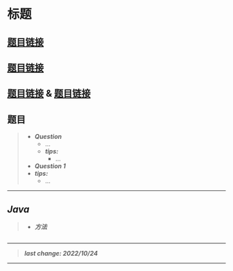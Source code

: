 # 标题

## [题目链接]()

## [题目链接]()

## [题目链接]() & [题目链接]()

## 题目

> - ***Question***
>   - ...
>   - ***tips:***
>     - ...
> - ***Question 1***
> - ***tips:***
>   - ...

---

## *Java*

> - ***方法***

```java
```

---

> ***last change: 2022/10/24***

---
